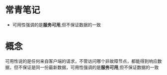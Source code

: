 

# 常青笔记
+ 可用性强调的是**服务可用**,但不保证数据的一致


# 概念
可用性说的是任何来自客户端的请求，不管访问哪个非故障节点，都能得到响应数据，但不保证是同一份最新数据，可用性强调的是**服务可用**,但不保证数据的一致